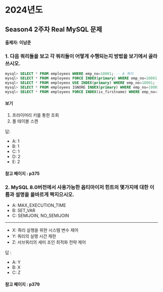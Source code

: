 # 2024년도
## Season4 2주차 Real MySQL 문제
#### 출제자: 이남준

### 1. 다음 쿼리들을 보고 각 쿼리들이 어떻게 수행되는지 방법을 보기에서 골라 쓰시오.
``` sql
mysql> SELECT * FROM employees WHERE emp_no=10001; -- A 쿼리
mysql> SELECT * FROM employees FORCE INDEX(primary) WHERE emp_no=10001; -- B 쿼리
mysql> SELECT * FROM employees USE INDEX(primary) WHERE emp_no=10001; -- C 쿼리
mysql> SELECT * FROM employees IGNORE INDEX(primary) WHERE emp_no=10001; -- D 쿼리
mysql> SELECT * FROM employees FORCE INDEX(ix_firstname) WHERE emp_no=10001; -- E 쿼리
```

#### 보기
1. 프라이머리 키를 통한 조회
2. 풀 테이블 스캔

답:
- A: 1
- B: 1
- C: 1
- D: 2
- E: 2

#### 참고 페이지 : p375


### 2. MySQL 8.0버전에서 사용가능한 옵티마이저 힌트의 몇가지에 대한 이름과 설명을 올바르게 짝지으시오.

- A: MAX_EXECUTION_TIME
- B: SET_VAR
- C: SEMIJOIN, NO_SEMIJOIN
---
- X: 쿼리 실행을 위한 시스템 변수 제어
- Y: 쿼리의 실행 시간 제한
- Z: 서브쿼리의 세미 조인 최적화 전략 제어

답 :
- A: Y
- B: X
- C: Z

#### 참고 페이지 : p379